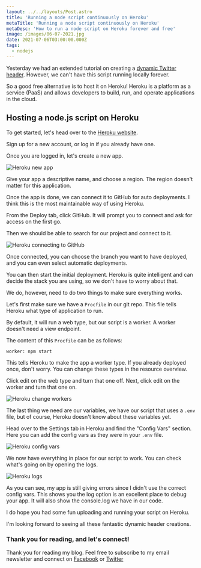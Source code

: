 ```yaml
---
layout: ../../layouts/Post.astro
title: 'Running a node script continuously on Heroku'
metaTitle: 'Running a node script continuously on Heroku'
metaDesc: 'How to run a node script on Heroku forever and free'
image: /images/06-07-2021.jpg
date: 2021-07-06T03:00:00.000Z
tags:
  - nodejs
---
```


Yesterday we had an extended tutorial on creating a [dynamic Twitter header](https://daily-dev-tips.com/posts/how-i-made-my-twitter-header-dynamic/). However, we can't have this script running locally forever.

So a good free alternative is to host it on Heroku!
Heroku is a platform as a service (PaaS) and allows developers to build, run, and operate applications in the cloud.

## Hosting a node.js script on Heroku

To get started, let's head over to the [Heroku website](https://www.heroku.com/).

Sign up for a new account, or log in if you already have one.

Once you are logged in, let's create a new app.

![Heroku new app](https://cdn.hashnode.com/res/hashnode/image/upload/v1625030254893/aB5CO_9oR.png)

Give your app a descriptive name, and choose a region. The region doesn't matter for this application.

Once the app is done, we can connect it to GitHub for auto deployments.
I think this is the most maintainable way of using Heroku.

From the Deploy tab, click GitHub. It will prompt you to connect and ask for access on the first go.

Then we should be able to search for our project and connect to it.

![Heroku connecting to GitHub](https://cdn.hashnode.com/res/hashnode/image/upload/v1625030474265/ppIr2vPqI.png)

Once connected, you can choose the branch you want to have deployed, and you can even select automatic deployments.

You can then start the initial deployment. Heroku is quite intelligent and can decide the stack you are using, so we don't have to worry about that.

We do, however, need to do two things to make sure everything works.

Let's first make sure we have a `Procfile` in our git repo. This file tells Heroku what type of application to run.

By default, it will run a web type, but our script is a worker. A worker doesn't need a view endpoint.

The content of this `Procfile` can be as follows:

```
worker: npm start
```

This tells Heroku to make the app a worker type.
If you already deployed once, don't worry. You can change these types in the resource overview.

Click edit on the web type and turn that one off. Next, click edit on the worker and turn that one on.

![Heroku change workers](https://cdn.hashnode.com/res/hashnode/image/upload/v1625030765319/CQG6z1oYZ.png)

The last thing we need are our variables, we have our script that uses a `.env` file, but of course, Heroku doesn't know about these variables yet.

Head over to the Settings tab in Heroku and find the "Config Vars" section.
Here you can add the config vars as they were in your `.env` file.

![Heroku config vars](https://cdn.hashnode.com/res/hashnode/image/upload/v1625030968832/_GYf57gT0.png)

We now have everything in place for our script to work.
You can check what's going on by opening the logs.

![Heroku logs](https://cdn.hashnode.com/res/hashnode/image/upload/v1625031060634/2Co0CSr8v.png)

As you can see, my app is still giving errors since I didn't use the correct config vars.
This shows you the log option is an excellent place to debug your app. It will also show the console.log we have in our code.

I do hope you had some fun uploading and running your script on Heroku.

I'm looking forward to seeing all these fantastic dynamic header creations.

### Thank you for reading, and let's connect!

Thank you for reading my blog. Feel free to subscribe to my email newsletter and connect on [Facebook](https://www.facebook.com/DailyDevTipsBlog) or [Twitter](https://twitter.com/DailyDevTips1)
